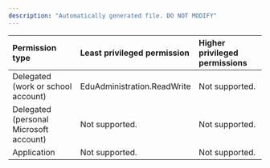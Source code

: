 ```yaml
---
description: "Automatically generated file. DO NOT MODIFY"
---
```


|Permission type|Least privileged permission|Higher privileged permissions|
|:---|:---|:---|
|Delegated (work or school account)|EduAdministration.ReadWrite|Not supported.|
|Delegated (personal Microsoft account)|Not supported.|Not supported.|
|Application|Not supported.|Not supported.|


